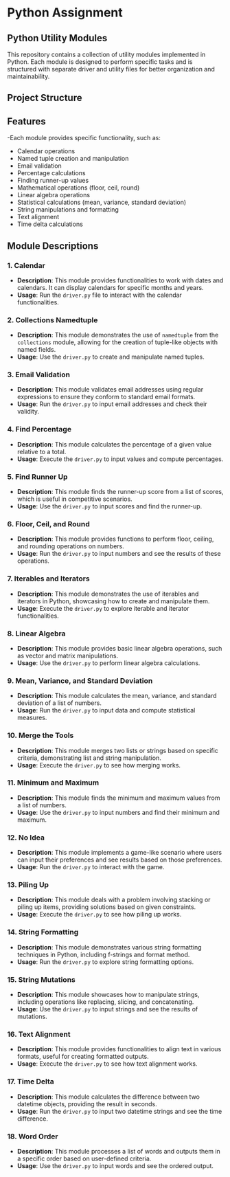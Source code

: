 # Python Assignment

## Python Utility Modules

This repository contains a collection of utility modules implemented in Python. Each module is designed to perform specific tasks and is structured with separate driver and utility files for better organization and maintainability.

## Project Structure

## Features

-Each module provides specific functionality, such as:
  - Calendar operations
  - Named tuple creation and manipulation
  - Email validation
  - Percentage calculations
  - Finding runner-up values
  - Mathematical operations (floor, ceil, round)
  - Linear algebra operations
  - Statistical calculations (mean, variance, standard deviation)
  - String manipulations and formatting
  - Text alignment
  - Time delta calculations


## Module Descriptions

### 1. Calendar
- **Description**: This module provides functionalities to work with dates and calendars. It can display calendars for specific months and years.
- **Usage**: Run the `driver.py` file to interact with the calendar functionalities.

### 2. Collections Namedtuple
- **Description**: This module demonstrates the use of `namedtuple` from the `collections` module, allowing for the creation of tuple-like objects with named fields.
- **Usage**: Use the `driver.py` to create and manipulate named tuples.

### 3. Email Validation
- **Description**: This module validates email addresses using regular expressions to ensure they conform to standard email formats.
- **Usage**: Run the `driver.py` to input email addresses and check their validity.

### 4. Find Percentage
- **Description**: This module calculates the percentage of a given value relative to a total.
- **Usage**: Execute the `driver.py` to input values and compute percentages.

### 5. Find Runner Up
- **Description**: This module finds the runner-up score from a list of scores, which is useful in competitive scenarios.
- **Usage**: Use the `driver.py` to input scores and find the runner-up.

### 6. Floor, Ceil, and Round
- **Description**: This module provides functions to perform floor, ceiling, and rounding operations on numbers.
- **Usage**: Run the `driver.py` to input numbers and see the results of these operations.

### 7. Iterables and Iterators
- **Description**: This module demonstrates the use of iterables and iterators in Python, showcasing how to create and manipulate them.
- **Usage**: Execute the `driver.py` to explore iterable and iterator functionalities.

### 8. Linear Algebra
- **Description**: This module provides basic linear algebra operations, such as vector and matrix manipulations.
- **Usage**: Use the `driver.py` to perform linear algebra calculations.

### 9. Mean, Variance, and Standard Deviation
- **Description**: This module calculates the mean, variance, and standard deviation of a list of numbers.
- **Usage**: Run the `driver.py` to input data and compute statistical measures.

### 10. Merge the Tools
- **Description**: This module merges two lists or strings based on specific criteria, demonstrating list and string manipulation.
- **Usage**: Execute the `driver.py` to see how merging works.

### 11. Minimum and Maximum
- **Description**: This module finds the minimum and maximum values from a list of numbers.
- **Usage**: Use the `driver.py` to input numbers and find their minimum and maximum.

### 12. No Idea
- **Description**: This module implements a game-like scenario where users can input their preferences and see results based on those preferences.
- **Usage**: Run the `driver.py` to interact with the game.

### 13. Piling Up
- **Description**: This module deals with a problem involving stacking or piling up items, providing solutions based on given constraints.
- **Usage**: Execute the `driver.py` to see how piling up works.

### 14. String Formatting
- **Description**: This module demonstrates various string formatting techniques in Python, including f-strings and format method.
- **Usage**: Run the `driver.py` to explore string formatting options.

### 15. String Mutations
- **Description**: This module showcases how to manipulate strings, including operations like replacing, slicing, and concatenating.
- **Usage**: Use the `driver.py` to input strings and see the results of mutations.

### 16. Text Alignment
- **Description**: This module provides functionalities to align text in various formats, useful for creating formatted outputs.
- **Usage**: Execute the `driver.py` to see how text alignment works.

### 17. Time Delta
- **Description**: This module calculates the difference between two datetime objects, providing the result in seconds.
- **Usage**: Run the `driver.py` to input two datetime strings and see the time difference.

### 18. Word Order
- **Description**: This module processes a list of words and outputs them in a specific order based on user-defined criteria.
- **Usage**: Use the `driver.py` to input words and see the ordered output.

    
